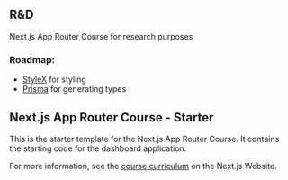 ## R&D

Next.js App Router Course for research purposes

### Roadmap:
- [StyleX](https://stylexjs.com/) for styling
- [Prisma](https://www.prisma.io/) for generating types


## Next.js App Router Course - Starter

This is the starter template for the Next.js App Router Course. It contains the starting code for the dashboard application.

For more information, see the [course curriculum](https://nextjs.org/learn) on the Next.js Website.